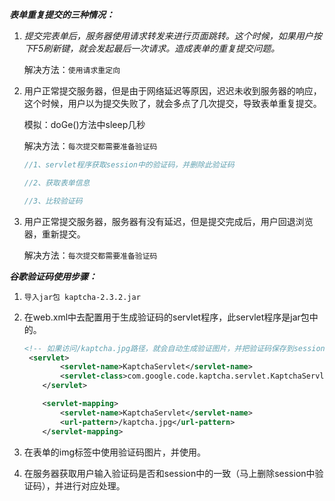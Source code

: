 ***表单重复提交的三种情况：***

1. *提交完表单后，服务器使用请求转发来进行页面跳转。这个时候，如果用户按下F5刷新键，就会发起最后一次请求。造成表单的重复提交问题。*

   解决方法：`使用请求重定向`

2. 用户正常提交服务器，但是由于网络延迟等原因，迟迟未收到服务器的响应，这个时候，用户以为提交失败了，就会多点了几次提交，导致表单重复提交。

   模拟：doGe()方法中sleep几秒

   解决方法：`每次提交都需要准备验证码`

   ```java
   //1、servlet程序获取session中的验证码，并删除此验证码
   
   //2、获取表单信息
   
   //3、比较验证码
   ```

   

3. 用户正常提交服务器，服务器有没有延迟，但是提交完成后，用户回退浏览器，重新提交。

   解决方法：`每次提交都需要准备验证码`

   

***谷歌验证码使用步骤：***

1. `导入jar包 kaptcha-2.3.2.jar`

2. 在web.xml中去配置用于生成验证码的servlet程序，此servlet程序是jar包中的。

   ```xml
   <!-- 如果访问/kaptcha.jpg路径，就会自动生成验证图片，并把验证码保存到session域中-->    
   	<servlet>
           <servlet-name>KaptchaServlet</servlet-name>
           <servlet-class>com.google.code.kaptcha.servlet.KaptchaServlet</servlet-class>
       </servlet>
   
       <servlet-mapping>
           <servlet-name>KaptchaServlet</servlet-name>
           <url-pattern>/kaptcha.jpg</url-pattern>
       </servlet-mapping>
   ```

3. 在表单的img标签中使用验证码图片，并使用。

4. 在服务器获取用户输入验证码是否和session中的一致（马上删除session中验证码），并进行对应处理。